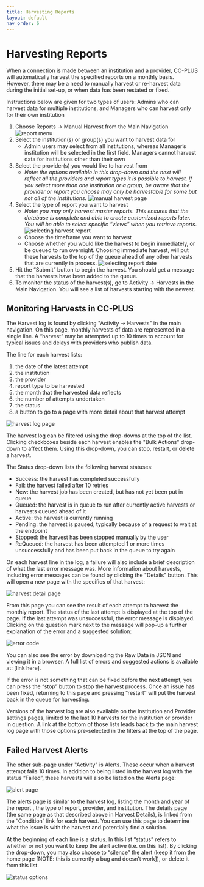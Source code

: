 ```yaml
---
title: Harvesting Reports
layout: default
nav_order: 6
---
```


# Harvesting Reports

When a connection is made between an institution and a provider, CC-PLUS will automatically harvest the specified reports on a monthly basis. However, there may be a need to manually harvest or re-harvest data during the initial set-up, or when data has been restated or fixed.

Instructions below are given for two types of users: Admins who can harvest data for multiple institutions, and Managers who can harvest only for their own institution

1. Choose Reports -> Manual Harvest from the Main Navigation 
![report menu](images/reportMenu.png)
2. Select the institution(s) or group(s) you want to harvest data for
    * Admin users may select from all institutions, whereas Manager’s institution will be selected in the first field. Managers cannot harvest data for institutions other than their own
3. Select the provider(s) you would like to harvest from
    * _Note: the options available in this drop-down and the next will reflect all the providers and report types it is possible to harvest. If you select more than one institution or a group, be aware that the provider or report you choose may only be harvestable for some but not all of the institutions._
    ![manual harvest page](images/manualHarvest.png)
4. Select the type of report you want to harvest
    * _Note: you may only harvest master reports. This ensures that the database is complete and able to create customized reports later. You will be able to select specific “views” when you retrieve reports._
    ![selecting harvest report](images/harvestReport.png)
    * Choose the timeframe you want to harvest 
    * Choose whether you would like the harvest to begin immediately, or be queued to run overnight. Choosing immediate harvest, will put these harvests to the top of the queue ahead of any other harvests that are currently in process.
    ![selecting report date](images/reportDate.png)
5. Hit the “Submit” button to begin the harvest. You should get a message that the harvests have been added to the queue.
6. To monitor the status of the harvest(s), go to Activity -> Harvests in the Main Navigation. You will see a list of harvests starting with the newest. 

## Monitoring Harvests in CC-PLUS

The Harvest log is found by clicking "Activity -> Harvests" in the main navigation. On this page, monthly harvests of data are represented in a single line. A “harvest” may be attempted up to 10 times to account for typical issues and delays with providers who publish data. 

The line for each harvest lists: 
1. the date of the latest attempt
2. the institution
3. the provider
4. report type to be harvested
5. the month that the harvested data reflects
6. the number of attempts undertaken
7. the status
8. a button to go to a page with more detail about that harvest attempt

![harvest log page](images/harvestLog.png)

The harvest log can be filtered using the drop-downs at the top of the list. Clicking checkboxes beside each harvest enables the "Bulk Actions" drop-down to affect them. Using this drop-down, you can stop, restart, or delete a harvest.

The Status drop-down lists the following harvest statuses:
* Success: the harvest has completed successfully
* Fail: the harvest failed after 10 retries
* New: the harvest job has been created, but has not yet been put in queue
* Queued: the harvest is in queue to run after currently active harvests or harvests queued ahead of it
* Active: the harvest is currently running
* Pending: the harvest is paused, typically because of a request to wait at the endpoint
* Stopped: the harvest has been stopped manually by the user
* ReQueued: the harvest has been attempted 1 or more times unsuccessfully and has been put back in the queue to try again

On each harvest line in the log, a failure will also include a brief description of what the last error message was. More information about harvests, including error messages can be found by clicking the "Details" button. This will open a new page with the specifics of that harvest:

![harvest detail page](images/harvestDetail.png)

From this page you can see the result of each attempt to harvest the monthly report. The status of the last attempt is displayed at the top of the page. If the last attempt was unsuccessful, the error message is displayed. Clicking on the question mark next to the message will pop-up a further explanation of the error and a suggested solution:

![error code](images/errorCode.png)

You can also see the error by downloading the Raw Data in JSON and viewing it in a browser. A full list of errors and suggested actions is available at: [link here]. 

If the error is not something that can be fixed before the next attempt, you can press the “stop” button to stop the harvest process. Once an issue has been fixed, returning to this page and pressing “restart” will put the harvest back in the queue for harvesting.

Versions of the harvest log are also available on the Institution and Provider settings pages, limited to the last 10 harvests for the institution or provider in question. A link at the bottom of those lists leads back to the main harvest log page with those options pre-selected in the filters at the top of the page.

## Failed Harvest Alerts

The other sub-page under "Activity" is Alerts. These occur when a harvest attempt fails 10 times. In addition to being listed in the harvest log with the status “Failed”, these harvests will also be listed on the Alerts page:

![alert page](images/alerts.png)

The alerts page is similar to the harvest log, listing the month and year of the report , the type of report, provider, and institution. The details page (the same page as that described above in Harvest Details), is linked from the “Condition” link for each harvest. You can use this page to determine what the issue is with the harvest and potentially find a solution.

At the beginning of each line is a status. In this list “status” refers to whether or not you want to keep the alert active (i.e. on this list). By clicking the drop-down, you may also choose to “silence” the alert (keep it from the home page [NOTE: this is currently a bug and doesn’t work]), or delete it from this list.

![status options](images/status.png)








